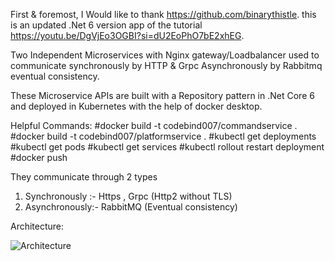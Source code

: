 First & foremost, I Would like to thank https://github.com/binarythistle. 
this is an updated .Net 6 version app of the tutorial https://youtu.be/DgVjEo3OGBI?si=dU2EoPhO7bE2xhEG.

Two Independent Microservices with Nginx gateway/Loadbalancer used to communicate synchronously by HTTP & Grpc
Asynchronously by Rabbitmq eventual consistency.

These Microservice APIs are built with a Repository pattern in .Net Core 6 and deployed in Kubernetes with the help of docker desktop.

Helpful Commands:
#docker build -t codebind007/commandservice .
#docker build -t codebind007/platformservice .
#kubectl get deployments
#kubectl get pods
#kubectl get services
#kubectl rollout restart deployment <deployment>
#docker push <container>

They communicate through 2 types 
1) Synchronously :- Https , Grpc (Http2 without TLS)
2) Asynchronously:- RabbitMQ (Eventual consistency)

Architecture:

![Architecture](https://github.com/pavan296/Microservices-with-K8s/assets/57304079/4d1fc489-4ba5-4650-bcff-fda43ba0949e)








